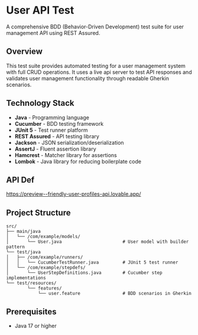 # User API Test

A comprehensive BDD (Behavior-Driven Development) test suite for user management API using REST Assured.

## Overview

This test suite provides automated testing for a user management system with full CRUD operations. It uses a live api server to test API responses and validates user management functionality through readable Gherkin scenarios.

## Technology Stack

- **Java** - Programming language
- **Cucumber** - BDD testing framework
- **JUnit 5** - Test runner platform
- **REST Assured** - API testing library
- **Jackson** - JSON serialization/deserialization
- **AssertJ** - Fluent assertion library
- **Hamcrest** - Matcher library for assertions
- **Lombok** - Java library for reducing boilerplate code

## API Def
https://preview--friendly-user-profiles-api.lovable.app/

## Project Structure

```
src/
├── main/java
│   └── /com/example/models/
│       └── User.java                       # User model with builder pattern
└── test/java
│   ├── /com/example/runners/
│   │   └── CucumberTestRunner.java         # JUnit 5 test runner
│   └── /com/example/stepdefs/
│       └── UserStepDefinitions.java        # Cucumber step implementations
└── test/resources/
        └── features/
            └── user.feature                # BDD scenarios in Gherkin
```

## Prerequisites

- Java 17 or higher